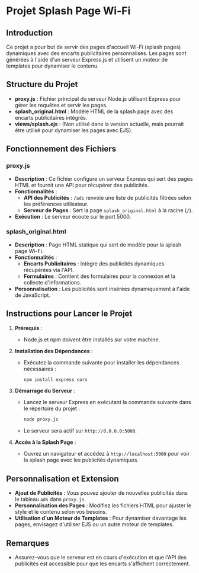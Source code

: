 # Projet Splash Page Wi-Fi

## Introduction

Ce projet a pour but de servir des pages d'accueil Wi-Fi (splash pages) dynamiques avec des encarts publicitaires personnalisés. Les pages sont générées à l'aide d'un serveur Express.js et utilisent un moteur de templates pour dynamiser le contenu.

## Structure du Projet

- **proxy.js** : Fichier principal du serveur Node.js utilisant Express pour gérer les requêtes et servir les pages.
- **splash_original.html** : Modèle HTML de la splash page avec des encarts publicitaires intégrés.
- **views/splash.ejs** : (Non utilisé dans la version actuelle, mais pourrait être utilisé pour dynamiser les pages avec EJS).

## Fonctionnement des Fichiers

### proxy.js

- **Description** : Ce fichier configure un serveur Express qui sert des pages HTML et fournit une API pour récupérer des publicités.
- **Fonctionnalités** :
  - **API des Publicités** : `/ads` renvoie une liste de publicités filtrées selon les préférences utilisateur.
  - **Serveur de Pages** : Sert la page `splash_original.html` à la racine (`/`).
- **Exécution** : Le serveur écoute sur le port 5000.

### splash_original.html

- **Description** : Page HTML statique qui sert de modèle pour la splash page Wi-Fi.
- **Fonctionnalités** :
  - **Encarts Publicitaires** : Intègre des publicités dynamiques récupérées via l'API.
  - **Formulaires** : Contient des formulaires pour la connexion et la collecte d'informations.
- **Personnalisation** : Les publicités sont insérées dynamiquement à l'aide de JavaScript.


## Instructions pour Lancer le Projet

1. **Prérequis** :
   - Node.js et npm doivent être installés sur votre machine.

2. **Installation des Dépendances** :
   - Exécutez la commande suivante pour installer les dépendances nécessaires :
     ```bash
     npm install express cors
     ```

3. **Démarrage du Serveur** :
   - Lancez le serveur Express en exécutant la commande suivante dans le répertoire du projet :
     ```bash
     node proxy.js
     ```
   - Le serveur sera actif sur `http://0.0.0.0:5000`.

4. **Accès à la Splash Page** :
   - Ouvrez un navigateur et accédez à `http://localhost:5000` pour voir la splash page avec les publicités dynamiques.

## Personnalisation et Extension

- **Ajout de Publicités** : Vous pouvez ajouter de nouvelles publicités dans le tableau `ads` dans `proxy.js`.
- **Personnalisation des Pages** : Modifiez les fichiers HTML pour ajuster le style et le contenu selon vos besoins.
- **Utilisation d'un Moteur de Templates** : Pour dynamiser davantage les pages, envisagez d'utiliser EJS ou un autre moteur de templates.

## Remarques

- Assurez-vous que le serveur est en cours d'exécution et que l'API des publicités est accessible pour que les encarts s'affichent correctement.
